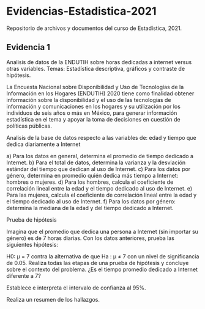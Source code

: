 # Evidencias-Estadistica-2021
Repositorio de archivos y documentos del curso de Estadística, 2021.

## Evidencia 1
Analisis de datos de la ENDUTIH sobre horas dedicadas a internet versus otras variables.
Temas: Estadística descriptiva, gráficos y contraste de hipótesis.

La Encuesta Nacional sobre Disponibilidad y Uso de Tecnologías de la Información en los Hogares (ENDUTIH) 2020 tiene como finalidad obtener información sobre la disponibilidad y el uso de las tecnologías de información y comunicaciones en los hogares y su utilización por los individuos de seis años o más en México, para generar información estadística en el tema y apoyar la toma de decisiones en cuestión de políticas públicas.

Analisis de la base de datos respecto a las variables de: edad y tiempo que dedica diariamente a Internet

a) Para los datos en general, determina el  promedio de tiempo dedicado a Internet.
b) Para el total de datos, determina la varianza y la desviación estándar del tiempo que dedican al uso de Internet.
c) Para los datos por género, determina en promedio quién dedica más tiempo a Internet: hombres o mujeres.
d) Para los hombres, calcula el coeficiente de correlación lineal entre la edad y el tiempo dedicado al uso de Internet.
e) Para las mujeres, calcula el coeficiente de correlación lineal entre la edad y el tiempo dedicado al uso de Internet.
f) Para los datos por género: determina la mediana de la edad y del tiempo dedicado a Internet.

Prueba de hipótesis

Imagina que el promedio que dedica una persona a Internet (sin importar su género) es de 7 horas diarias. Con los datos anteriores, prueba las siguientes hipótesis:

H0: µ = 7 contra la alternativa de que Ha : µ ≠ 7 con un nivel de significancia de 0.05. Realiza todas las etapas de una prueba de hipótesis y concluye sobre el contexto del problema. ¿Es el tiempo promedio dedicado a Internet diferente a 7?

Establece e interpreta el intervalo de confianza al 95%.

Realiza un resumen de los hallazgos.
